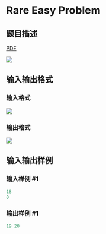 # Rare Easy Problem

## 题目描述

[problemUrl]: https://uva.onlinejudge.org/index.php?option=com_onlinejudge&Itemid=8&category=18&page=show_problem&problem=1574

[PDF](https://uva.onlinejudge.org/external/106/p10633.pdf)

![](https://cdn.luogu.com.cn/upload/vjudge_pic/UVA10633/fdca8d0754c9f0b12fa343967ef8a95bd8774df3.png)

## 输入输出格式

### 输入格式

![](https://cdn.luogu.com.cn/upload/vjudge_pic/UVA10633/e4a4812899a934e8fb81a8fcdcb9b5a696a0eb51.png)

### 输出格式

![](https://cdn.luogu.com.cn/upload/vjudge_pic/UVA10633/886364e72edb25390d4318aae4dcc353a2c93503.png)

## 输入输出样例

### 输入样例 #1

```cpp
18
0
```


### 输出样例 #1

```cpp
19 20
```


